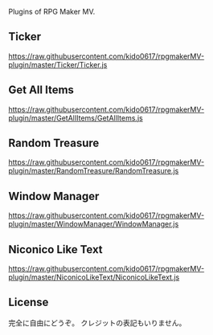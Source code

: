 Plugins of RPG Maker MV.

## Ticker

<https://raw.githubusercontent.com/kido0617/rpgmakerMV-plugin/master/Ticker/Ticker.js>

## Get All Items

<https://raw.githubusercontent.com/kido0617/rpgmakerMV-plugin/master/GetAlIItems/GetAllItems.js>

## Random Treasure

<https://raw.githubusercontent.com/kido0617/rpgmakerMV-plugin/master/RandomTreasure/RandomTreasure.js>

## Window Manager

<https://raw.githubusercontent.com/kido0617/rpgmakerMV-plugin/master/WindowManager/WindowManager.js>

## Niconico Like Text

<https://raw.githubusercontent.com/kido0617/rpgmakerMV-plugin/master/NiconicoLikeText/NiconicoLikeText.js>

## License

完全に自由にどうぞ。
クレジットの表記もいりません。